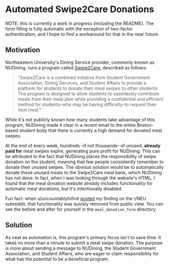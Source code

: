 # Automated Swipe2Care Donations

NOTE: this is currently a work in progress (including the README). The form filling is fully automatic with the exception of two-factor authentication, and I hope to find a workaround for that in the near future.

## Motivation

Northeastern University's Dining Service provider, commonly known as NUDining, runs a program called [Swipe2Care](https://www.nudining.com/public/intentionally-reducing-waste), described as follows: 

> "Swipe2Care is a combined initiative from Student Government Association, Dining Services, and Student Affairs to provide a platform for students to donate their meal swipes to other students. The program is designed to allow students to seamlessly contribute meals from their meal plan while providing a confidential and efficient method for students–who may be having difficulty–to request their next meal."

While it's not publicly known how many students take advantage of this program, NUDining made it clear in a recent email to the entire Boston-based student body that there is currently a high demand for donated meal swipes. 

At the end of every week, hundreds –if not thousands– of unused, **already paid for** meal swipes expire, generating pure profit for NUDining. This can be attributed to the fact that NUDining places the responsibility of swipe donation on the student, meaning that few people consistently remember to donate their unused swipes. The obvious solution would be to automatically donate these unused meals to the Swipe2Care meal bank, which NUDining has not done. In fact, when I was looking through the website's HTML, I found that the meal donation website already includes functionality for automatic meal donations, but it's intentionally disabled. 

Fun fact: when u/uncountablyInfinit [posted](https://www.reddit.com/r/NEU/comments/10iw7kx/fun_fact_the_swipe2care_page_has_code_for/) my finding on the r/NEU subreddit, that functionality was quickly removed from public view. You can see the before and after for yourself in the `meal_donation_form` directory.

## Solution

As neat as automation is, this program's primary focus isn't to save time. It takes no more than a minute to submit a meal swipe donation. The purpose is more about sending a message to NUDining, the Student Government Association, and Student Affairs, who are eager to claim responsibility for what has the *potential* to be a beneficial program. 




